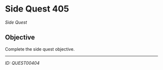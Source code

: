 # Side Quest 405

*Side Quest*

## Objective
Complete the side quest objective.

---
*ID: QUEST00404*